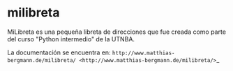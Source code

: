 # milibreta
MiLibreta es una pequeña libreta de direcciones que fue creada como parte del curso "Python intermedio" de la UTNBA. 

La documentación se encuentra en: 
`http://www.matthias-bergmann.de/milibreta/ <http://www.matthias-bergmann.de/milibreta/>`_